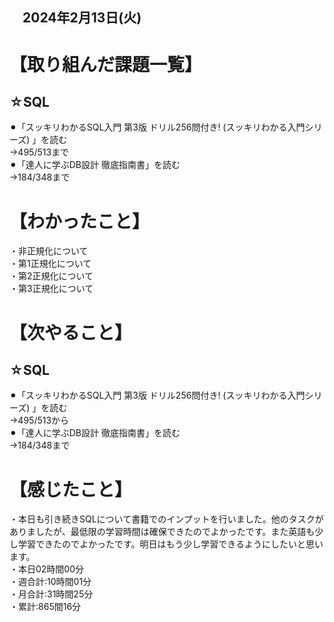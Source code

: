 ## 　2024年2月13日(火)
# 【取り組んだ課題一覧】
## ☆SQL
⚫︎「スッキリわかるSQL入門 第3版 ドリル256問付き! (スッキリわかる入門シリーズ) 」を読む<br>
→495/513まで<br>
⚫︎「達人に学ぶDB設計 徹底指南書」を読む<br>
→184/348まで<br>
# 【わかったこと】
・非正規化について<br>
・第1正規化について<br>
・第2正規化について<br>
・第3正規化について<br>
# 【次やること】
## ☆SQL
⚫︎「スッキリわかるSQL入門 第3版 ドリル256問付き! (スッキリわかる入門シリーズ) 」を読む<br>
→495/513から<br>
⚫︎「達人に学ぶDB設計 徹底指南書」を読む<br>
→184/348まで<br>
# 【感じたこと】
・本日も引き続きSQLについて書籍でのインプットを行いました。他のタスクがありましたが、最低限の学習時間は確保できたのでよかったです。また英語も少し学習できたのでよかったです。明日はもう少し学習できるようにしたいと思います。<br>
・本日02時間00分<br>
・週合計:10時間01分<br>
・月合計:31時間25分<br>
・累計:865間16分<br>
